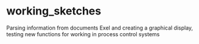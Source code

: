 # working_sketches
Parsing information from documents Exel and creating a graphical display, testing new functions for working in process control systems
